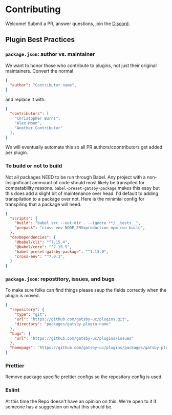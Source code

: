# Contributing

Welcome! Submit a PR, answer questions, join the [Discord](discord.gg/wr9xhj9v).

## Plugin Best Practices

### `package.json`: author vs. maintainer

We want to honor those who contribute to plugins, not just their original maintainers. Convert the normal 

```json
{
  "author": "Contributor name",
}
```

and replace it with:

```json
{
  "contributors": [
    "Christopher Burns",
    "Alex Moon",
    "Another Contributor"
  ],
}
```

We will eventually automate this so all PR authors/coontributors get added per plugin. 

### To build or not to build

Not all packages NEED to be run through Babel. Any project with a non-insignificant ammount of code should most likely be transpiled for compatability reasons. `babel-preset-gatsby-package` makes this easy but this does add a slight bit of maintenance over head. I'd default to adding transpilation to a package over not. Here is the minimial config for transpiling that a package will need.

```json
{
  "scripts": {
    "build": "babel src --out-dir . --ignore **/__tests__",
    "prepack": "cross-env NODE_ENV=production npm run build",
  },
  "devDependencies": {
    "@babel/cli": "^7.15.4",
    "@babel/core": "^7.15.5",
    "babel-preset-gatsby-package": "^1.13.0",
    "cross-env": "^7.0.3",
  }
}
```

### `package.json`:  repostitory, issues, and bugs
To make sure folks can find things please seup the fields correctly when the plugin is moved. 

```json
{
  "repository": {
    "type": "git",
    "url": "https://github.com/gatsby-uc/plugins.git",
    "directory": "packages/gatsby-plugin-name"
  },
  "bugs": {
    "url": "https://github.com/gatsby-uc/plugins/issues"
  },
  "homepage": "https://github.com/gatsby-uc/plugins/packages/gatsby-plugin-name#readme",
}
```

### Prettier
Remove package specific prettier configs so the repository config is used. 

### Eslint
At this time the Repo doesn't have an opinion on this. We're open to it if someone has a suggestion on what this should be. 
